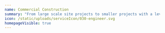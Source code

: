 ```yaml
---
name: Commercial Construction
summary: "From large scale site projects to smaller projects with a level of difficulty that requires some expertise. BlackRock has the team prepared to exceed any expectation."
icon: /static/uploads/serviceIcon/030-engineer.svg
homepageVisible: true
---
```

